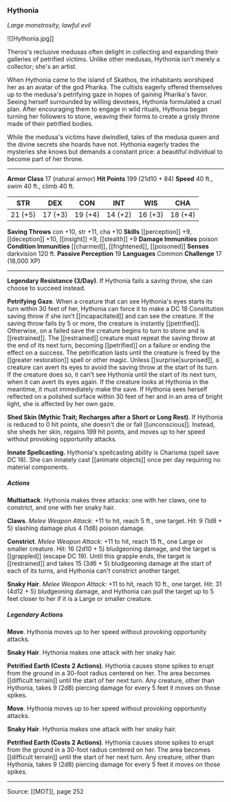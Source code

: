 ### Hythonia
_Large monstrosity, lawful evil_

![[Hythonia.jpg]]

Theros's reclusive medusas often delight in collecting and expanding their galleries of petrified victims. Unlike other medusas, Hythonia isn't merely a collector; she's an artist.

When Hythonia came to the island of Skathos, the inhabitants worshiped her as an avatar of the god Pharika. The cultists eagerly offered themselves up to the medusa's petrifying gaze in hopes of gaining Pharika's favor. Seeing herself surrounded by willing devotees, Hythonia formulated a cruel plan. After encouraging them to engage in wild rituals, Hythonia began turning her followers to stone, weaving their forms to create a grisly throne made of their petrified bodies.

While the medusa's victims have dwindled, tales of the medusa queen and the divine secrets she hoards have not. Hythonia eagerly trades the mysteries she knows but demands a constant price: a beautiful individual to become part of her throne.




---

**Armor Class** 17 (natural armor)
**Hit Points** 199 (21d10 + 84)
**Speed** 40 ft., swim 40 ft., climb 40 ft.

| STR     | DEX     | CON     | INT     | WIS     | CHA     |
|---------|---------|---------|---------|---------|---------|
| 21 (+5) | 17 (+3) | 19 (+4) | 14 (+2) | 16 (+3) | 18 (+4) |

**Saving Throws** con +10, str +11, cha +10
**Skills** [[perception]] +9, [[deception]] +10, [[insight]] +9, [[stealth]] +9
**Damage Immunities** poison
**Condition Immunities** [[charmed]], [[frightened]], [[poisoned]]
**Senses** darkvision 120 ft.
**Passive Perception** 19
**Languages** Common
**Challenge** 17 (18,000 XP)

---

**Legendary Resistance (3/Day)**. If Hythonia fails a saving throw, she can choose to succeed instead.

**Petrifying Gaze**. When a creature that can see Hythonia's eyes starts its turn within 30 feet of her, Hythonia can force it to make a DC 18 Constitution saving throw if she isn't [[incapacitated]] and can see the creature. If the saving throw fails by 5 or more, the creature is instantly [[petrified]]. Otherwise, on a failed save the creature begins to turn to stone and is [[restrained]]. The [[restrained]] creature must repeat the saving throw at the end of its next turn, becoming [[petrified]] on a failure or ending the effect on a success. The petrification lasts until the creature is freed by the [[greater restoration]] spell or other magic. Unless [[surprise|surprised]], a creature can avert its eyes to avoid the saving throw at the start of its turn. If the creature does so, it can't see Hythonia until the start of its next turn, when it can avert its eyes again. If the creature looks at Hythonia in the meantime, it must immediately make the save. If Hythonia sees herself reflected on a polished surface within 30 feet of her and in an area of bright light, she is affected by her own gaze.

**Shed Skin (Mythic Trait; Recharges after a Short or Long Rest)**. If Hythonia is reduced to 0 hit points, she doesn't die or fall [[unconscious]]. Instead, she sheds her skin, regains 199 hit points, and moves up to her speed without provoking opportunity attacks.

**Innate Spellcasting.** Hythonia's spellcasting ability is Charisma (spell save DC 18). She can innately cast [[animate objects]] once per day requiring no material components.

##### Actions
**Multiattack**. Hythonia makes three attacks: one with her claws, one to constrict, and one with her snaky hair.

**Claws**. _Melee Weapon Attack:_ +11 to hit, reach 5 ft., one target. Hit: 9 (1d8 + 5) slashing damage plus 4 (1d8) poison damage.

**Constrict**. _Melee Weapon Attack:_ +11 to hit, reach 15 ft., one Large or smaller creature. Hit: 16 (2d10 + 5) bludgeoning damage, and the target is [[grappled]] (escape DC 19). Until this grapple ends, the target is [[restrained]] and takes 15 (3d6 + 5) bludgeoning damage at the start of each of its turns, and Hythonia can't constrict another target.

**Snaky Hair**. _Melee Weapon Attack:_ +11 to hit, reach 10 ft., one target. Hit: 31 (4d12 + 5) bludgeoning damage, and Hythonia can pull the target up to 5 feet closer to her if it is a Large or smaller creature.

##### Legendary Actions
**Move**. Hythonia moves up to her speed without provoking opportunity attacks.

**Snaky Hair**. Hythonia makes one attack with her snaky hair.

**Petrified Earth (Costs 2 Actions)**. Hythonia causes stone spikes to erupt from the ground in a 30-foot radius centered on her. The area becomes [[difficult terrain]] until the start of her next turn. Any creature, other than Hythonia, takes 9 (2d8) piercing damage for every 5 feet it moves on those spikes.

**Move**. Hythonia moves up to her speed without provoking opportunity attacks.

**Snaky Hair**. Hythonia makes one attack with her snaky hair.

**Petrified Earth (Costs 2 Actions)**. Hythonia causes stone spikes to erupt from the ground in a 30-foot radius centered on her. The area becomes [[difficult terrain]] until the start of her next turn. Any creature, other than Hythonia, takes 9 (2d8) piercing damage for every 5 feet it moves on those spikes.


---

Source: [[MOT]], page 252
